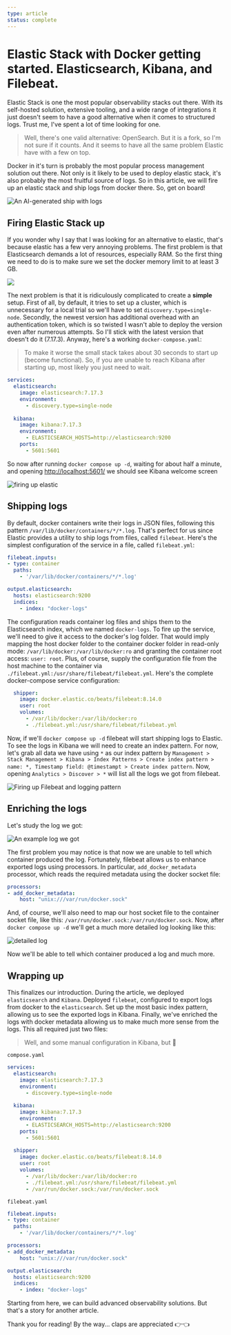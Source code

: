 ```yaml
---
type: article
status: complete
---
```


# Elastic Stack with Docker getting started. Elasticsearch, Kibana, and Filebeat.

Elastic Stack is one the most popular observability stacks out there. With its self-hosted solution, extensive tooling, and a wide range of integrations it just doesn't seem to have a good alternative when it comes to structured logs. Trust me, I've spent a lot of time looking for one.

> Well, there's one valid alternative: OpenSearch. But it is a fork, so I'm not sure if it counts. And it seems to have all the same problem Elastic have with a few on top.

Docker in it's turn is probably the most popular process management solution out there. Not only is it likely to be used to deploy elastic stack, it's also probably the most fruitful source of logs. So in this article, we will fire up an elastic stack and ship logs from docker there. So, get on board!

![An AI-generated ship with logs](docker-101-thumb.png)

## Firing Elastic Stack up

If you wonder why I say that I was looking for an alternative to elastic, that's because elastic has a few very annoying problems. The first problem is that Elasticsearch demands a lot of resources, especially RAM. So the first thing we need to do is to make sure we set the docker memory limit to at least 3 GB.

![](docker-ram-3gb.gif)

The next problem is that it is ridiculously complicated to create a **simple** setup. First of all, by default, it tries to set up a cluster, which is unnecessary for a local trial so we'll have to set `discovery.type=single-node`. Secondly, the newest version has additional overhead with an authentication token, which is so twisted I wasn't able to deploy the version even after numerous attempts. So I'll stick with the latest version that doesn't do it (7.17.3). Anyway, here's a working `docker-compose.yaml`:

> To make it worse the small stack takes about 30 seconds to start up (become functional). So, if you are unable to reach Kibana after starting up, most likely you just need to wait.

```yaml
services:
  elasticsearch:
    image: elasticsearch:7.17.3
    environment:
      - discovery.type=single-node
  
  kibana:
    image: kibana:7.17.3
    environment:
      - ELASTICSEARCH_HOSTS=http://elasticsearch:9200
    ports:
      - 5601:5601
```

So now after running `docker compose up -d`, waiting for about half a minute, and opening [http://localhost:5601/](http://localhost:5601/) we should see Kibana welcome screen

![firing up elastic](firing-up-elastic.gif)

## Shipping logs

By default, docker containers write their logs in JSON files, following this pattern `/var/lib/docker/containers/*/*.log`. That's perfect for us since Elastic provides a utility to ship logs from files, called `filebeat`. Here's the simplest configuration of the service in a file, called `filebeat.yml`:

```yaml
filebeat.inputs:
- type: container
  paths:
    - '/var/lib/docker/containers/*/*.log'

output.elasticsearch:
  hosts: elasticsearch:9200
  indices:
    - index: "docker-logs"
```

The configuration reads container log files and ships them to the Elasticsearch index, which we named `docker-logs`. To fire up the service, we'll need to give it access to the docker's log folder. That would imply mapping the host docker folder to the container docker folder in read-only mode: `/var/lib/docker:/var/lib/docker:ro` and granting the container root access: `user: root`. Plus, of course, supply the configuration file from the host machine to the container via `./filebeat.yml:/usr/share/filebeat/filebeat.yml`. Here's the complete docker-compose service configuration:

```yaml
  shipper:
    image: docker.elastic.co/beats/filebeat:8.14.0
    user: root
    volumes:
      - /var/lib/docker:/var/lib/docker:ro
      - ./filebeat.yml:/usr/share/filebeat/filebeat.yml
```

Now, if we'll `docker compose up -d` filebeat will start shipping logs to Elastic. To see the logs in Kibana we will need to create an index pattern. For now, let's grab all data we have using `*` as our index pattern by `Management > Stack Management > Kibana > Index Patterns > Create index pattern > name: *, Timestamp field: @timestampt > Create index pattern`. Now, opening `Analytics > Discover > *` will list all the logs we got from filebeat.

![Firing up Filebeat and logging pattern](filebeat-start.gif)

## Enriching the logs

Let's study the log we got:

![An example log we got](starter-filebeat-log.png)

The first problem you may notice is that now we are unable to tell which container produced the log. Fortunately, filebeat allows us to enhance exported logs using processors. In particular, `add_docker_metadata` processor, which reads the required metadata using the docker socket file:

```yaml
processors:
- add_docker_metadata:
    host: "unix:///var/run/docker.sock"
```

And, of course, we'll also need to map our host socket file to the container socket file, like this: `/var/run/docker.sock:/var/run/docker.sock`. Now, after `docker compose up -d` we'll get a much more detailed log looking like this:

![detailed log](log-with-docker-meta.png)

Now we'll be able to tell which container produced a log and much more.

## Wrapping up

This finalizes our introduction. During the article, we deployed `elasticsearch` and `Kibana`. Deployed `filebeat`, configured to export logs from docker to the `elasticsearch`. Set up the most basic index pattern, allowing us to see the exported logs in Kibana. Finally, we've enriched the logs with docker metadata allowing us to make much more sense from the logs. This all required just two files:

> Well, and some manual configuration in Kibana, but 🤫

`compose.yaml`

```yaml
services:
  elasticsearch:
    image: elasticsearch:7.17.3
    environment:
      - discovery.type=single-node
  
  kibana:
    image: kibana:7.17.3
    environment:
      - ELASTICSEARCH_HOSTS=http://elasticsearch:9200
    ports:
      - 5601:5601
  
  shipper:
    image: docker.elastic.co/beats/filebeat:8.14.0
    user: root
    volumes:
      - /var/lib/docker:/var/lib/docker:ro
      - ./filebeat.yml:/usr/share/filebeat/filebeat.yml
      - /var/run/docker.sock:/var/run/docker.sock
```

`filebeat.yaml`

```yaml
filebeat.inputs:
- type: container
  paths:
    - '/var/lib/docker/containers/*/*.log'

processors:
- add_docker_metadata:
    host: "unix:///var/run/docker.sock"

output.elasticsearch:
  hosts: elasticsearch:9200
  indices:
    - index: "docker-logs"
```

Starting from here, we can build advanced observability solutions. But that's a story for another article.
 
Thank you for reading! By the way... claps are appreciated 👉👈
